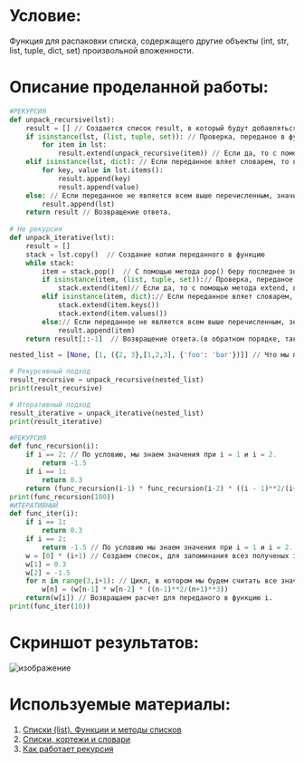 # Условие:
Функция для распаковки списка, содержащего другие объекты (int, str, list, tuple, dict, set) произвольной вложенности.

# Описание проделанной работы:
```Python
#РЕКУРСИЯ
def unpack_recursive(lst):
    result = [] // Создается список result, в который будут добавляться значения, во время обработки.
    if isinstance(lst, (list, tuple, set)): // Проверка, переданое в функию являетя списоком, кортежем или множеством?
        for item in lst:
            result.extend(unpack_recursive(item)) // Если да, то с помощью метода extend, все находящееся внутри запихивается в result. Находящееся внутри, также отправляет в функцию.
    elif isinstance(lst, dict): // Если переданное вляет словарем, то в result добавляется значения ключей и значений.
        for key, value in lst.items():
            result.append(key)
            result.append(value) 
    else: // Если переданное не является всем выше перечисленным, значит это базовый тип и его можно спокойно добавлять в result.
        result.append(lst)
    return result // Возвращение ответа.
    
# Не рекурсия
def unpack_iterative(lst):
    result = []
    stack = lst.copy()  // Создание копии переданного в функцию
    while stack:
        item = stack.pop()  // С помощью метода pop() беру последнее значение.
        if isinstance(item, (list, tuple, set)):// Проверка, переданое в функию являетя списоком, кортежем или множеством?
            stack.extend(item)// Если да, то с помощью метода extend, все находящееся внутри запихивается в result.
        elif isinstance(item, dict):// Если переданное вляет словарем, то в result добавляется значения ключей и значений.
            stack.extend(item.keys())
            stack.extend(item.values())
        else:// Если переданное не является всем выше перечисленным, значит это базовый тип и его можно спокойно добавлять в result.
            result.append(item)
    return result[::-1]  // Возвращение ответа.(в обратном порядке, так как мы использовали метод pop())

nested_list = [None, [1, ({2, 3},[1,2,3], {'foo': 'bar'})]] // Что мы передаем в функцию

# Рекурсивный подход
result_recursive = unpack_recursive(nested_list)
print(result_recursive)

# Итеративный подход
result_iterative = unpack_iterative(nested_list)
print(result_iterative)

#РЕКУРСИЯ
def func_recursion(i):
    if i == 2: // По условию, мы знаем значения при i = 1 и i = 2.
        return -1.5
    if i == 1:
        return 0.3
    return (func_recursion(i-1) * func_recursion(i-2) * ((i - 1)**2/(i+1)**3))// Расчет при помощью рекурсии.
print(func_recursion(100)) 
#ИТЕРАТИВНЫЙ
def func_iter(i):
    if i == 1:
        return 0.3
    if i == 2:
        return -1.5 // По условию мы знаем значения при i = 1 и i = 2.
    w = [0] * (i+1) // Создаем список, для запоминания всез полученых значений.
    w[1] = 0.3
    w[2] = -1.5
    for n in range(3,i+1): // Цикл, в котором мы будем считать все значения от 3 и до заданого.
        w[n] = (w[n-1] * w[n-2] * ((n-1)**2/(n+1)**3))
    return(w[i]) // Возвращаем расчет для переданого в функцию i.
print(func_iter(10))
```

# Скриншот результатов: 
![изображение](https://github.com/user-attachments/assets/238f0aa4-0a1a-4513-89e0-879b09805c2e)


# Используемые материалы:

1. [Списки (list). Функции и методы списков](https://pythonworld.ru/tipy-dannyx-v-python/spiski-list-funkcii-i-metody-spiskov.html)
2. [Списки, кортежи и словари](https://metanit.com/python/tutorial/3.1.php)
3. [Как работает рекурсия](https://vertex-academy.com/tutorials/ru/git-osnovy-dlya-nachinayuschih/)
